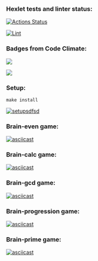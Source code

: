 ### Hexlet tests and linter status:
[![Actions Status](https://github.com/Michael-Melnik/php-project-lvl1/workflows/hexlet-check/badge.svg)](https://github.com/Michael-Melnik/php-project-lvl1/actions/workflows/hexlet-check.yml)

[![Lint](https://github.com/Michael-Melnik/php-project-lvl1/workflows/lint/badge.svg)](https://github.com/Michael-Melnik/php-project-lvl1/actions/workflows/lint.yml)

### Badges from Code Climate:
<a href="https://codeclimate.com/github/Michael-Melnik/php-project-lvl1/maintainability"><img src="https://api.codeclimate.com/v1/badges/1ec87ff213eca9345a9e/maintainability" /></a>

<a href="https://codeclimate.com/github/Michael-Melnik/php-project-lvl1/test_coverage"><img src="https://api.codeclimate.com/v1/badges/1ec87ff213eca9345a9e/test_coverage" /></a>
### Setup:
```make install```

[![setupsdfsd](https://asciinema.org/a/6pd3iTUEPRpmvxxNIDyBxajIR.svg)](https://asciinema.org/a/6pd3iTUEPRpmvxxNIDyBxajIR)

### Brain-even game:
[![asciicast](https://asciinema.org/a/AwnKfcDROuUVx2p4y8rqpHlFW.svg)](https://asciinema.org/a/AwnKfcDROuUVx2p4y8rqpHlFW)

### Brain-calc game:
[![asciicast](https://asciinema.org/a/AwnKfcDROuUVx2p4y8rqpHlFW.svg)](https://asciinema.org/a/AwnKfcDROuUVx2p4y8rqpHlFW)

### Brain-gcd game:
[![asciicast](https://asciinema.org/a/e1rTIZv344NPpCzqsXBry25EB.svg)](https://asciinema.org/a/e1rTIZv344NPpCzqsXBry25EB)

### Brain-progression game:
[![asciicast](https://asciinema.org/a/UhY8YKuYk2XHGfmBnClFCzAXj.svg)](https://asciinema.org/a/UhY8YKuYk2XHGfmBnClFCzAXj)

### Brain-prime game:
[![asciicast](https://asciinema.org/a/UhY8YKuYk2XHGfmBnClFCzAXj.svg)](https://asciinema.org/a/UhY8YKuYk2XHGfmBnClFCzAXj)